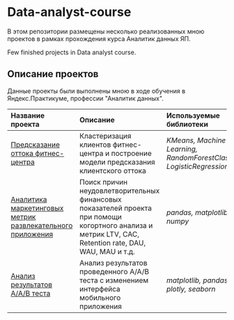 # Data-analyst-course
В этом репозитории размещены несколько реализованных мною проектов в рамках прохождения курса Аналитик данных ЯП.

Few finished projects in Data analyst course.

## Описание проектов

Данные проекты были выполнены мною в ходе обучения в Яндекс.Практикуме, профессии "Аналитик данных".

| Название проекта | Описание | Используемые библиотеки | 
| :---------------------- | :---------------------- | :---------------------- |
| [Предсказание оттока фитнес-центра](fitness_churn_ml) | Кластеризация клиентов фитнес-центра и построение модели предсказания клиентского оттока| *KMeans, Machine Learning, RandomForestClassifier, LogisticRegression* |
| [Аналитика маркетинговых метрик развлекательного приложения](marketing_metrics) | Поиск причин неудовлетворительных финансовых показателей проекта при помощи когортного анализа и метрик LTV, CAC, Retention rate, DAU, WAU, MAU и т.д.| *pandas, matplotlib, numpy* |
| [Анализ результатов A/A/B теста](mobile_app_aab) | Анализ результатов проведенного A/A/B теста с изменением интерфейса мобильного приложения| *matplotlib, pandas, plotly, seaborn* |
